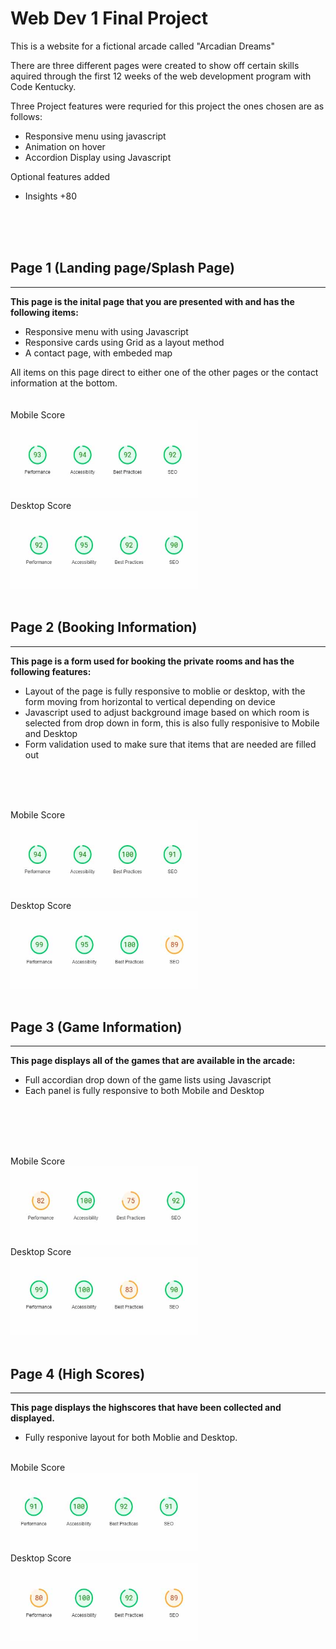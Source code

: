 
# **Web Dev 1 Final Project**



This is a website for a fictional arcade called "Arcadian Dreams"

There are three different pages were created to show off certain skills aquired through the first 12 weeks of the web development program with Code Kentucky.

Three Project features were requried for this project the ones chosen are as follows:

- Responsive menu using javascript
- Animation on hover
- Accordion Display using Javascript

Optional features added

- Insights +80 


<br>
<br>
<br>

## Page 1 (Landing page/Splash Page)
------------------------------------

**This page is the inital page that you are presented with and has the following items:**
<br>

- Responsive menu with using Javascript
- Responsive cards using Grid as a layout method
- A contact page, with embeded map

All items on this page direct to either one of the other pages or the contact information at the bottom.
<br>
<br>
<br>
Mobile Score<br>
<img src="images/Scores/IndexMobile.jpg" width="300px" height="125px"><br>
Desktop Score<br>
<img src="images/Scores/IndexDesktop.jpg" width= "300px" height="125px" ><br>
<br>

## Page 2 (Booking Information)
-------------------------------

**This page is a form used for booking the private rooms and has the following features:**
<br>

- Layout of the page is fully responsive to moblie or desktop, with the form moving from horizontal to vertical depending on device
- Javascript used to adjust background image based on which room is selected from drop down in form, this is also fully responisive to Mobile and Desktop
- Form validation used to make sure that items that are needed are filled out
<br>
<br>
<br>

Mobile Score<br>
<img src="images/Scores/BookingMobile.jpg" width="300" height="125"><br>
Desktop Score<br>
<img src="images/Scores/BookingDesktop.jpg" width="300" height="125"><br>
<br>

## Page 3 (Game Information)
----------------------------


**This page displays all of the games that are available in the arcade:**
<br>

- Full accordian drop down of the game lists using Javascript
- Each panel is fully responsive to both Mobile and Desktop
<br>
<br>
<br>
<br>

Mobile Score<br>
<img src="images/Scores/GameInfoMobile.jpg" width="300" height="125"><br>
Desktop Score<br>
<img src="images/Scores/GameInfoDesktop.jpg" width="300" height="125"><br>
<br>

## Page 4 (High Scores)
------------------------


**This page displays the highscores that have been collected and displayed.**
<br>

- Fully responive layout for both Moblie and Desktop.

<br>
Mobile Score<br>
<img src="images/Scores/HighscoresMobile.jpg" width="300" height="125"><br>
Desktop Score<br>
<img src="images/Scores/HighscoresDesktop.jpg" width="300" height="125"><br>

